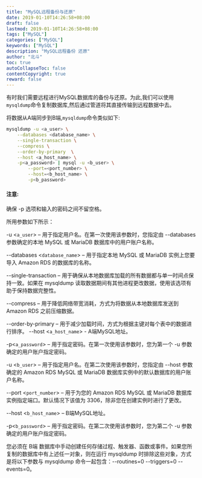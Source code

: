 ```yaml
---
title: "MySQL远程备份与还原"
date: 2019-01-10T14:26:58+08:00
draft: false
lastmod: 2019-01-10T14:26:58+08:00
tags: ["MySQL"]
categories: ["MySQL"]
keywords: ["MySQL"]
description: "MySQL远程备份 还原"
author: "北斗"
toc: true
autoCollapseToc: false
contentCopyright: true
reward: false
---
```


有时我们需要远程进行MySQL数据库的备份与还原。为此,我们可以使用`mysqldump`命令复制数据库,然后通过管道将其直接传输到远程数据中去。

将数据从A端同步到B端,`mysqldump`命令类似如下:

```bash
mysqldump -u <a_user> \
    --databases <database_name> \
    --single-transaction \
    --compress \
    --order-by-primary  \
    --host <a_host_name> \
    -p<a_password> | mysql -u <b_user> \
        --port=<port_number> \
        --host=<b_host_name> \
        -p<b_password>
```

#### 注意:
确保 -p 选项和输入的密码之间不留空格。

所用参数如下所示：

-u <`a_user`> – 用于指定用户名。在第一次使用该参数时，您指定由 --databases 参数确定的本地 MySQL 或 MariaDB 数据库中的用户账户名称。

--databases <`database_name`> – 用于指定本地 MySQL 或 MariaDB 实例上您要导入 Amazon RDS 的数据库的名称。

--single-transaction – 用于确保从本地数据库加载的所有数据都与单一时间点保持一致。如果在 mysqldump 读取数据期间有其他进程更改数据，使用该选项有助于保持数据完整性。

--compress – 用于降低网络带宽消耗，方式为将数据从本地数据库发送到 Amazon RDS 之前压缩数据。

--order-by-primary – 用于减少加载时间，方式为根据主键对每个表中的数据进行排序。
--host <`a_host_name`> - A端MySQL地址。

-p<`a_password`> – 用于指定密码。在第一次使用该参数时，您为第一个 -u 参数确定的用户账户指定密码。

-u <`b_user`> – 用于指定用户名。在第二次使用该参数时，您指定由 --host 参数确定的 Amazon RDS MySQL 或 MariaDB 数据库实例中的默认数据库的用户账户名称。

--port <`port_number`> – 用于为您的 Amazon RDS MySQL 或 MariaDB 数据库实例指定端口。默认情况下该值为 3306，除非您在创建实例时进行了更改。

--host <`b_host_name`> – B端MySQL地址。

-p<`b_password`> – 用于指定密码。在第二次使用该参数时，您为第二个 -u 参数确定的用户账户指定密码。

您必须在 B端 数据库中手动创建任何存储过程、触发器、函数或事件。如果您所复制的数据库中有上述任一对象，则在运行 mysqldump 时排除这些对象，方式是将以下参数与 mysqldump 命令一起包含：--routines=0 --triggers=0 --events=0。

